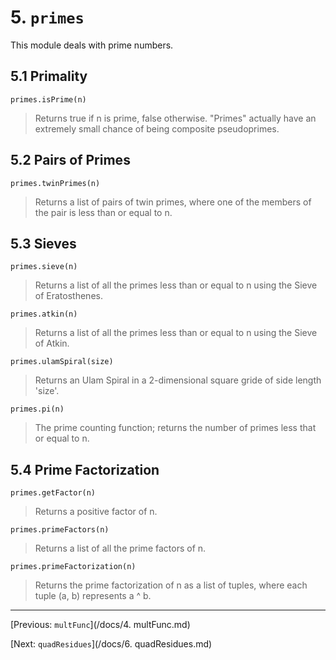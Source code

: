 # 5. `primes`
This module deals with prime numbers.

## 5.1 Primality

`primes.isPrime(n)`
> Returns true if n is prime, false otherwise. "Primes" actually have an extremely small chance of being composite pseudoprimes.

## 5.2 Pairs of Primes

`primes.twinPrimes(n)`
> Returns a list of pairs of twin primes, where one of the members of the pair is less than or equal to n.

## 5.3 Sieves

`primes.sieve(n)`
> Returns a list of all the primes less than or equal to n using the Sieve of Eratosthenes.

`primes.atkin(n)`
> Returns a list of all the primes less than or equal to n using the Sieve of Atkin.

`primes.ulamSpiral(size)`
> Returns an Ulam Spiral in a 2-dimensional square gride of side length 'size'.

`primes.pi(n)`
> The prime counting function; returns the number of primes less that or equal to n.

## 5.4 Prime Factorization

`primes.getFactor(n)`
> Returns a positive factor of n.

`primes.primeFactors(n)`
> Returns a list of all the prime factors of n.

`primes.primeFactorization(n)`
> Returns the prime factorization of n as a list of tuples, where each tuple (a, b) represents a ^ b.

---
[Previous: `multFunc`](/docs/4. multFunc.md)

[Next: `quadResidues`](/docs/6. quadResidues.md)
